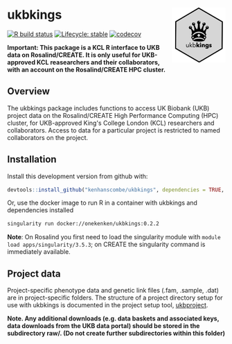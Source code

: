ukbkings <img src='man/figures/logo.png' align="right" alt = "" width="123.5" />
===

<!-- badges: start -->
[![R build status](https://github.com/kenhanscombe/ukbkings/workflows/R-CMD-check/badge.svg)](https://github.com/kenhanscombe/ukbkings/actions)
[![Lifecycle: stable](https://img.shields.io/badge/lifecycle-stable-brightgreen.svg)](https://lifecycle.r-lib.org/articles/stages.html#stable)
[![codecov](https://codecov.io/gh/kenhanscombe/ukbkings/branch/master/graph/badge.svg?token=90dtoi0RvG)](https://codecov.io/gh/kenhanscombe/ukbkings)
<!-- badges: end -->

**Important: This package is a KCL R interface to UKB data on Rosalind/CREATE.
It is only useful for UKB-approved KCL reasearchers and their
collaborators, with an account on the Rosalind/CREATE HPC cluster.**

## Overview

The ukbkings package includes functions to access UK Biobank (UKB)
project data on the Rosalind/CREATE High Performance Computing (HPC) cluster,
for UKB-approved King's College London (KCL) researchers and
collaborators. Access to data for a particular project is restricted to
named collaborators on the project.

## Installation

Install this development version from github with:

```r
devtools::install_github("kenhanscombe/ukbkings", dependencies = TRUE, force = TRUE)
```

Or, use the docker image to run R in a container with ukbkings and dependencies installed

```bash
singularity run docker://onekenken/ukbkings:0.2.2
```

**Note**: On Rosalind you first need to load the singularity module with `module load apps/singularity/3.5.3`; on CREATE the singularity command is immediately available.

## Project data

Project-specific phenotype data and genetic link files (.fam, .sample,
.dat) are in project-specific folders. The structure of a
project directory setup for use with ukbkings is documented in the
project setup tool,
[ukbproject](https://github.com/kenhanscombe/ukbproject).

**Note. Any additional downloads (e.g. data baskets and associated
keys, data downloads from the UKB data portal) should be stored in the
subdirectory raw/. (Do not create further subdirectories within this
folder)**
